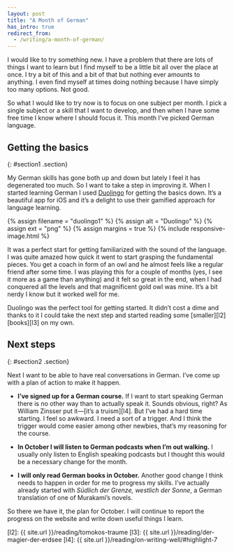 ```yaml
---
layout: post
title: "A Month of German"
has_intro: true
redirect_from:
  - /writing/a-month-of-german/
---
```


I would like to try something new. I have a problem that there are lots of things I want to learn but I find myself to be a little bit all over the place at once. I try a bit of this and a bit of that but nothing ever amounts to anything. I even find myself at times doing nothing because I have simply too many options. Not good.

So what I would like to try now is to focus on one subject per month. I pick a single subject or a skill that I want to develop, and then when I have some free time I know where I should focus it. This month I’ve picked German language.


## Getting the basics
{: #section1 .section}

My German skills has gone both up and down but lately I feel it has degenerated too much. So I want to take a step in improving it. When I started learning German I used [Duolingo][l1] for getting the basics down. It’s a beautiful app for iOS and it’s a delight to use their gamified approach for language learning.

{% assign filename = "duolingo1" %}
{% assign alt = "Duolingo" %}
{% assign ext = "png" %}
{% assign margins = true %}
{% include responsive-image.html %}

It was a perfect start for getting familiarized with the sound of the language. I was quite amazed how quick it went to start grasping the fundamental pieces. You get a coach in form of an owl and he almost feels like a regular friend after some time. I was playing this for a couple of months (yes, I see it more as a game than anything) and it felt so great in the end, when I had conquered all the levels and that magnificent gold owl was mine. It’s a bit nerdy I know but it worked well for me.

Duolingo was the perfect tool for getting started. It didn’t cost a dime and thanks to it I could take the next step and started reading some [smaller][l2] [books][l3] on my own.


## Next steps
{: #section2 .section}

Next I want to be able to have real conversations in German. I’ve come up with a plan of action to make it happen.

- **I’ve signed up for a German course.** If I want to start speaking German there is no other way than to actually speak it. Sounds obvious, right? As William Zinsser put it—[it’s a truism][l4]. But I’ve had a hard time starting. I feel so awkward. I need a sort of a trigger. And I think the trigger would come easier among other newbies, that’s my reasoning for the course.

- **In October I will listen to German podcasts when I’m out walking.** I usually only listen to English speaking podcasts but I thought this would be a necessary change for the month.

- **I will only read German books in October.** Another good change I think needs to happen in order for me to progress my skills. I’ve actually already started with _Südlich der Grenze, westlich der Sonne_, a German translation of one of Murakami’s novels.

So there we have it, the plan for October. I will continue to report the progress on the website and write down useful things I learn.


[l1]: http://duolingo.com
[l2]: {{ site.url }}/reading/tomokos-traume
[l3]: {{ site.url }}/reading/der-magier-der-erdsee
[l4]: {{ site.url }}/reading/on-writing-well/#highlight-7
